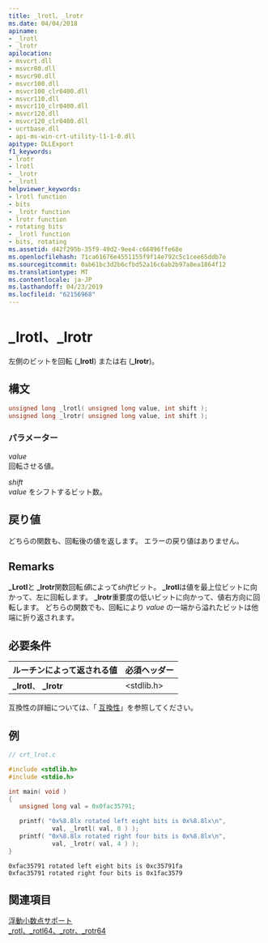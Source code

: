 ```yaml
---
title: _lrotl、_lrotr
ms.date: 04/04/2018
apiname:
- _lrotl
- _lrotr
apilocation:
- msvcrt.dll
- msvcr80.dll
- msvcr90.dll
- msvcr100.dll
- msvcr100_clr0400.dll
- msvcr110.dll
- msvcr110_clr0400.dll
- msvcr120.dll
- msvcr120_clr0400.dll
- ucrtbase.dll
- api-ms-win-crt-utility-l1-1-0.dll
apitype: DLLExport
f1_keywords:
- lrotr
- lrotl
- _lrotr
- _lrotl
helpviewer_keywords:
- lrotl function
- bits
- _lrotr function
- lrotr function
- rotating bits
- _lrotl function
- bits, rotating
ms.assetid: d42f295b-35f9-49d2-9ee4-c66896ffe68e
ms.openlocfilehash: 71ca61676e4551155f9f14e792c5c1cee65ddb7e
ms.sourcegitcommit: 0ab61bc3d2b6cfbd52a16c6ab2b97a8ea1864f12
ms.translationtype: MT
ms.contentlocale: ja-JP
ms.lasthandoff: 04/23/2019
ms.locfileid: "62156968"
---
```

# <a name="lrotl-lrotr"></a>_lrotl、_lrotr

左側のビットを回転 (**_lrotl**) または右 (**_lrotr**)。

## <a name="syntax"></a>構文

```C
unsigned long _lrotl( unsigned long value, int shift );
unsigned long _lrotr( unsigned long value, int shift );
```

### <a name="parameters"></a>パラメーター

*value*<br/>
回転させる値。

*shift*<br/>
*value* をシフトするビット数。

## <a name="return-value"></a>戻り値

どちらの関数も、回転後の値を返します。 エラーの戻り値はありません。

## <a name="remarks"></a>Remarks

**_Lrotl**と **_lrotr**関数回転*値*によって*shift*ビット。 **_lrotl**は値を最上位ビットに向かって、左に回転します。 **_lrotr**重要度の低いビットに向かって、値右方向に回転します。 どちらの関数でも、回転により *value* の一端から溢れたビットは他端に折り返されます。

## <a name="requirements"></a>必要条件

|ルーチンによって返される値|必須ヘッダー|
|-------------|---------------------|
|**_lrotl**、 **_lrotr**|\<stdlib.h>|

互換性の詳細については、「 [互換性](../../c-runtime-library/compatibility.md)」を参照してください。

## <a name="example"></a>例

```C
// crt_lrot.c

#include <stdlib.h>
#include <stdio.h>

int main( void )
{
   unsigned long val = 0x0fac35791;

   printf( "0x%8.8lx rotated left eight bits is 0x%8.8lx\n",
            val, _lrotl( val, 8 ) );
   printf( "0x%8.8lx rotated right four bits is 0x%8.8lx\n",
            val, _lrotr( val, 4 ) );
}
```

```Output
0xfac35791 rotated left eight bits is 0xc35791fa
0xfac35791 rotated right four bits is 0x1fac3579
```

## <a name="see-also"></a>関連項目

[浮動小数点サポート](../../c-runtime-library/floating-point-support.md)<br/>
[_rotl、_rotl64、_rotr、_rotr64](rotl-rotl64-rotr-rotr64.md)<br/>
